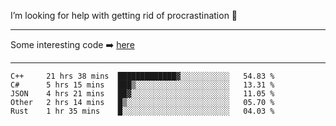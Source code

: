 I’m looking for help with getting rid of procrastination 🤔

-----

Some interesting code :arrow_right: [here](https://github.com/zhen8838/playground)

-----

<!--START_SECTION:waka-->
```text
C++     21 hrs 38 mins  █████████████▓░░░░░░░░░░░   54.83 % 
C#      5 hrs 15 mins   ███▒░░░░░░░░░░░░░░░░░░░░░   13.31 % 
JSON    4 hrs 21 mins   ██▓░░░░░░░░░░░░░░░░░░░░░░   11.05 % 
Other   2 hrs 14 mins   █▒░░░░░░░░░░░░░░░░░░░░░░░   05.70 % 
Rust    1 hr 35 mins    █░░░░░░░░░░░░░░░░░░░░░░░░   04.03 % 
```
<!--END_SECTION:waka-->

<!--
**zhen8838/zhen8838** is a ✨ _special_ ✨ repository because its `README.md` (this file) appears on your GitHub profile.

Here are some ideas to get you started:

- 🔭 I’m currently working on ...
- 🌱 I’m currently learning ...
- 👯 I’m looking to collaborate on ...
 ...
- 💬 Ask me about ...
- 📫 How to reach me: ...
- 😄 Pronouns: ...
- ⚡ Fun fact: ...
-->
